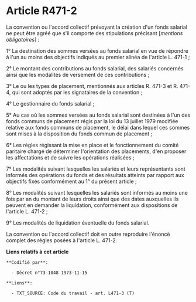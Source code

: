 # Article R471-2

La convention ou l'accord collectif prévoyant la création d'un fonds salarial ne peut être agréé que s'il comporte des
stipulations précisant [*mentions obligatoires*] :

1° La destination des sommes versées au fonds salarial en vue de répondre à l'un au moins des objectifs indiqués au premier
alinéa de l'article L. 471-1 ;

2° Le montant des contributions au fonds salarial, des salariés concernés ainsi que les modalités de versement de ces
contributions ;

3° Le ou les types de placement, mentionnés aux articles R. 471-3 et R. 471-4, qui sont adoptés par les signataires de la
convention ;

4° Le gestionnaire du fonds salarial ;

5° Au cas où les sommes versées au fonds salarial sont destinées à l'un des fonds communs de placement régis par la loi du 13
juillet 1979 modifiée relative aux fonds communs de placement, le délai dans lequel ces sommes sont mises à la disposition du
fonds commun de placement ;

6° Les règles régissant la mise en place et le fonctionnement du comité paritaire chargé de déterminer l'orientation des
placements, d'en proposer les affectations et de suivre les opérations réalisées ;

7° Les modalités suivant lesquelles les salariés et leurs représentants sont informés des opérations du fonds et des
résultats atteints par rapport aux objectifs fixés conformément au 1° du présent article ;

8° Les modalités suivant lesquelles les salariés sont informés au moins une fois par an du montant de leurs droits ainsi que
des dates auxquelles ils peuvent en demander la liquidation, conformément aux dispositions de l'article L. 471-2 ;

9° Les modalités de liquidation éventuelle du fonds salarial.

La convention ou l'accord collectif doit en outre reproduire l'énoncé complet des règles posées à l'article L. 471-2.

**Liens relatifs à cet article**

	**Codifié par**:

	  - Décret n°73-1048 1973-11-15

	**Liens**:

	  - TXT_SOURCE: Code du travail - art. L471-3 (T)
